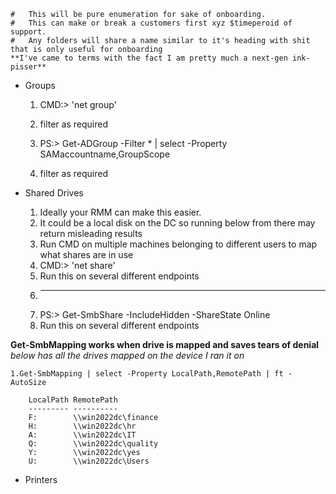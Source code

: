     #   This will be pure enumeration for sake of onboarding.
    #   This can make or break a customers first xyz $timeperoid of support.
    #   Any folders will share a name similar to it's heading with shit that is only useful for onboarding
    **I've came to terms with the fact I am pretty much a next-gen ink-pisser**
    
+ Groups
    1. CMD:> 'net group'
    2. filter as required

    1. PS:> Get-ADGroup -Filter * | select -Property SAMaccountname,GroupScope
    2. filter as required

+ Shared Drives
    1. Ideally your RMM can make this easier.
    2. It could be a local disk on the DC so running below from there may return misleading results
    3. Run CMD on multiple machines belonging to different users to map what shares are in use
    4. CMD:> 'net share'
    5. Run this on several different endpoints
    6. _______________________________________
    7. PS:> Get-SmbShare -IncludeHidden -ShareState Online
    8. Run this on several different endpoints


**Get-SmbMapping works when drive is mapped and saves tears of denial**
*below has all the drives mapped on the device I ran it on*

    1.Get-SmbMapping | select -Property LocalPath,RemotePath | ft -AutoSize
    
        LocalPath RemotePath
        --------- ----------
        F:        \\win2022dc\finance
        H:        \\win2022dc\hr
        A:        \\win2022dc\IT
        Q:        \\win2022dc\quality
        Y:        \\win2022dc\yes
        U:        \\win2022dc\Users


+ Printers
